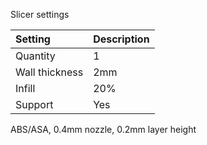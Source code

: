 Slicer settings

|Setting        |Description             |
|:--------------|:-----------------------|
|Quantity       |1                       |
|Wall thickness |2mm                     |
|Infill         |20%                     |
|Support        |Yes                     |


ABS/ASA, 0.4mm nozzle, 0.2mm layer height
